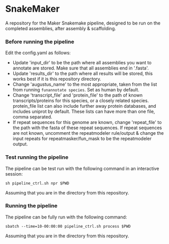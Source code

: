 # SnakeMaker
A repository for the Maker Snakemake pipeline, designed to be run on the completed assemblies, after assembly & scaffolding.


### Before running the pipeline
Edit the config.yaml as follows:

 * Update 'input_dir' to be the path where all assemblies you want to annotate are stored. Make sure that all assemblies end in '.fasta'.
 * Update 'results_dir' to the path where all results will be stored, this works best if it is this repository directory.
 * Change 'augustus_name' to the most appropriate, taken from the list from running ```funannotate species```. Set as human by default.
 * Change 'transcript_file' and 'protein_file' to the path of known transcripts/proteins for this species, or a closely related species. protein_file list can also include further away protein databases, and includes uniprot by default. These lists can have more than one file, comma separated.
 * If repeat sequences for this genome are known, change 'repeat_file' to the path with the fasta of these repeat sequences. If repeat sequences are not known, uncomment the repeatmodeler rule/output & change the input repeats for repeatmasker/fun_mask to be the repeatmodeler output.

### Test running the pipeline

The pipeline can be test run with the following command in an interactive session:

```sh pipeline_ctrl.sh npr $PWD```

Assuming that you are in the directory from this repository.

### Running the pipeline

The pipeline can be fully run with the following command:

```sbatch --time=10-00:00:00 pipeline_ctrl.sh process $PWD```

Assuming that you are in the directory from this repository.
